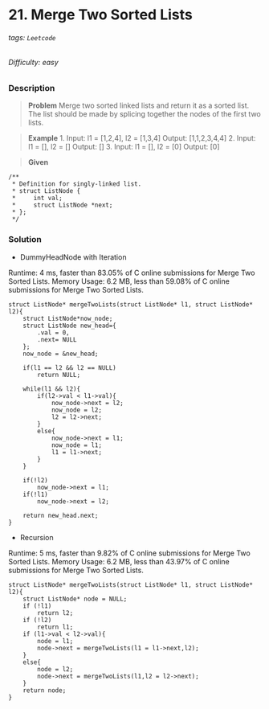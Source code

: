 # 21. Merge Two Sorted Lists
###### tags: `Leetcode`
###### Difficulty: easy
### Description

>**Problem**
>Merge two sorted linked lists and return it as a sorted list. The list should be made by splicing together the nodes of the first two lists.

>**Example**
>1.
>Input: l1 = [1,2,4], l2 = [1,3,4]
Output: [1,1,2,3,4,4]
>2.
>Input: l1 = [], l2 = []
Output: []
>3.
>Input: l1 = [], l2 = [0]
Output: [0]

>**Given**
```c= 
/**
 * Definition for singly-linked list.
 * struct ListNode {
 *     int val;
 *     struct ListNode *next;
 * };
 */
```


### Solution 
* DummyHeadNode with Iteration

Runtime: 4 ms, faster than 83.05% of C online submissions for Merge Two Sorted Lists.
Memory Usage: 6.2 MB, less than 59.08% of C online submissions for Merge Two Sorted Lists.

```c= 
struct ListNode* mergeTwoLists(struct ListNode* l1, struct ListNode* l2){
    struct ListNode*now_node;  
    struct ListNode new_head={
        .val = 0,
        .next= NULL
    };
    now_node = &new_head;
     
    if(l1 == l2 && l2 == NULL)
        return NULL;
   
    while(l1 && l2){
        if(l2->val < l1->val){
            now_node->next = l2;
            now_node = l2;
            l2 = l2->next; 
        }
        else{
            now_node->next = l1;
            now_node = l1;
            l1 = l1->next;
        }     
    }

    if(!l2)
        now_node->next = l1;   
    if(!l1)
        now_node->next = l2;
    
    return new_head.next;          
}
```

*  Recursion

Runtime: 5 ms, faster than 9.82% of C online submissions for Merge Two Sorted Lists.
Memory Usage: 6.2 MB, less than 43.97% of C online submissions for Merge Two Sorted Lists.

```c= 
struct ListNode* mergeTwoLists(struct ListNode* l1, struct ListNode* l2){
    struct ListNode* node = NULL;
    if (!l1)
        return l2;
    if (!l2)
        return l1;
    if (l1->val < l2->val){
        node = l1;
        node->next = mergeTwoLists(l1 = l1->next,l2);
    }
    else{
        node = l2;
        node->next = mergeTwoLists(l1,l2 = l2->next);
    }   
    return node;
}
```